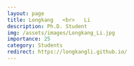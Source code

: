 ```yaml
---
layout: page
title: Longkang   <br>   Li
description: Ph.D. Student
img: /assets/images/Longkang_Li.jpg
importance: 25
category: Students
redirect: https://longkangli.github.io/
---
```


